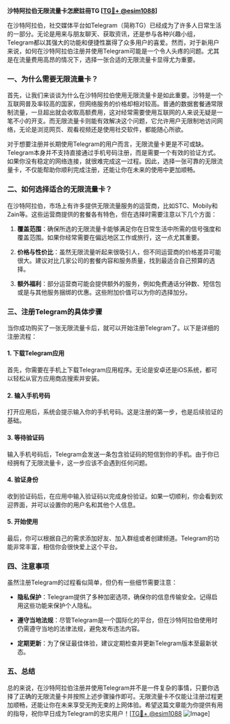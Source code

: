 **沙特阿拉伯无限流量卡怎麽註冊TG [[TG💪+ @esim1088](https://t.me/s/esim1088)]**

在沙特阿拉伯，社交媒体平台如Telegram（简称TG）已经成为了许多人日常生活的一部分。无论是用来与朋友聊天、获取资讯，还是参与各种兴趣小组，Telegram都以其强大的功能和便捷性赢得了众多用户的喜爱。然而，对于新用户来说，如何在沙特阿拉伯注册并使用Telegram可能是一个令人头疼的问题。尤其是在流量费用高昂的情况下，选择一张合适的无限流量卡显得尤为重要。

### 一、为什么需要无限流量卡？

首先，让我们来谈谈为什么在沙特阿拉伯使用无限流量卡是如此重要。沙特是一个互联网普及率较高的国家，但网络服务的价格却相对较高。普通的数据套餐通常限制流量，一旦超出就会收取高额费用，这对经常需要使用互联网的人来说无疑是一笔不小的开支。而无限流量卡则能有效解决这个问题，它允许用户无限制地访问网络，无论是浏览网页、观看视频还是使用社交软件，都能随心所欲。

对于想要注册并长期使用Telegram的用户而言，无限流量卡更是不可或缺。Telegram本身并不支持直接通过手机号码注册，而是需要一个有效的验证方式。如果你没有稳定的网络连接，就很难完成这一过程。因此，选择一张可靠的无限流量卡，不仅能帮助你顺利完成注册，还能让你在未来的使用中更加顺畅。

### 二、如何选择适合的无限流量卡？

在沙特阿拉伯，市场上有许多提供无限流量服务的运营商，比如STC、Mobily和Zain等。这些运营商提供的套餐各有特色，但在选择时需要注意以下几个方面：

1. **覆盖范围**：确保所选的无限流量卡能够满足你在日常生活中所需的信号强度和覆盖范围。如果你经常需要在偏远地区工作或旅行，这一点尤其重要。
   
2. **价格与性价比**：虽然无限流量听起来很吸引人，但不同运营商的价格差异可能很大。建议对比几家公司的套餐内容和服务质量，找到最适合自己预算的选择。

3. **额外福利**：部分运营商可能会提供额外的服务，例如免费通话分钟数、短信包或是与其他服务捆绑的优惠。这些附加价值可以为你的选择加分。

### 三、注册Telegram的具体步骤

当你成功购买了一张无限流量卡后，就可以开始注册Telegram了。以下是详细的注册流程：

#### 1. 下载Telegram应用
首先，你需要在手机上下载Telegram应用程序。无论是安卓还是iOS系统，都可以轻松从官方应用商店搜索并安装。

#### 2. 输入手机号码
打开应用后，系统会提示输入你的手机号码。这是注册的第一步，也是后续验证的基础。

#### 3. 等待验证码
输入手机号码后，Telegram会发送一条包含验证码的短信到你的手机。由于你已经拥有了无限流量卡，这一步应该不会遇到任何问题。

#### 4. 验证身份
收到验证码后，在应用中输入验证码以完成身份验证。如果一切顺利，你会看到欢迎界面，并可以设置你的用户名和其他个人信息。

#### 5. 开始使用
最后，你可以根据自己的需求添加好友、加入群组或者创建频道。Telegram的功能非常丰富，相信你会很快爱上这个平台。

### 四、注意事项

虽然注册Telegram的过程看似简单，但仍有一些细节需要注意：

- **隐私保护**：Telegram提供了多种加密选项，确保你的信息传输安全。记得启用这些功能来保护个人隐私。
  
- **遵守当地法规**：尽管Telegram是一个国际化的平台，但在沙特阿拉伯使用时仍需遵守当地的法律法规，避免发布违法内容。

- **定期更新**：为了保证最佳体验，建议定期检查并更新Telegram版本至最新状态。

### 五、总结

总的来说，在沙特阿拉伯注册并使用Telegram并不是一件复杂的事情，只要你选择了正确的无限流量卡并按照上述步骤操作即可。无限流量卡不仅能让注册过程更加顺畅，还能让你在未来享受无拘无束的上网体验。希望这篇文章能为你提供有用的指导，祝你早日成为Telegram的忠实用户！[[TG💪+ @esim1088](https://t.me/s/esim1088) ![Image](https://i.postimg.cc/4NQfJmqS/Snipaste-2025-05-13-00-14-12.png)]
